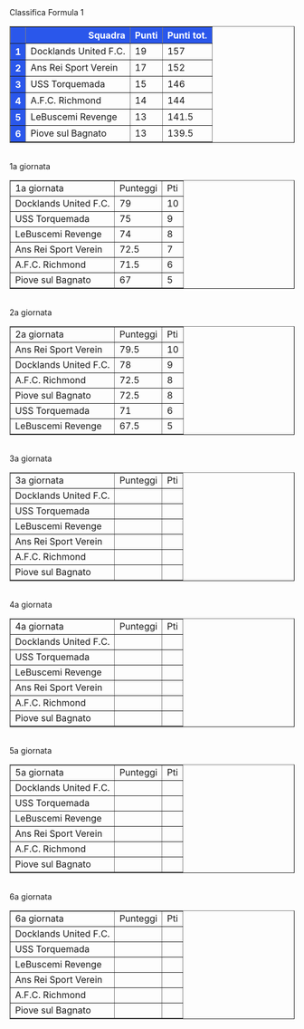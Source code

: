 <style>th{background-color: rgb(42, 87, 235);color: white;}</style><th>Classifica Formula 1</th><table border="1" class="dataframe">
  <thead>
    <tr style="text-align: right;">
      <th></th>
      <th>Squadra</th>
      <th>Punti</th>
      <th>Punti tot.</th>
    </tr>
  </thead>
  <tbody>
    <tr>
      <th>1</th>
      <td>Docklands United F.C.</td>
      <td>19</td>
      <td>157</td>
    </tr>
    <tr>
      <th>2</th>
      <td>Ans Rei Sport Verein</td>
      <td>17</td>
      <td>152</td>
    </tr>
    <tr>
      <th>3</th>
      <td>USS Torquemada</td>
      <td>15</td>
      <td>146</td>
    </tr>
    <tr>
      <th>4</th>
      <td>A.F.C. Richmond</td>
      <td>14</td>
      <td>144</td>
    </tr>
    <tr>
      <th>5</th>
      <td>LeBuscemi Revenge</td>
      <td>13</td>
      <td>141.5</td>
    </tr>
    <tr>
      <th>6</th>
      <td>Piove sul Bagnato</td>
      <td>13</td>
      <td>139.5</td>
    </tr>
  </tbody>
</table><th><br/></th><th>1a giornata</th><table border="1" class="dataframe">
  <tbody>
    <tr>
      <td>1a giornata</td>
      <td>Punteggi</td>
      <td>Pti</td>
    </tr>
    <tr>
      <td>Docklands United F.C.</td>
      <td>79</td>
      <td>10</td>
    </tr>
    <tr>
      <td>USS Torquemada</td>
      <td>75</td>
      <td>9</td>
    </tr>
    <tr>
      <td>LeBuscemi Revenge</td>
      <td>74</td>
      <td>8</td>
    </tr>
    <tr>
      <td>Ans Rei Sport Verein</td>
      <td>72.5</td>
      <td>7</td>
    </tr>
    <tr>
      <td>A.F.C. Richmond</td>
      <td>71.5</td>
      <td>6</td>
    </tr>
    <tr>
      <td>Piove sul Bagnato</td>
      <td>67</td>
      <td>5</td>
    </tr>
  </tbody>
</table><th><br/></th><th>2a giornata</th><table border="1" class="dataframe">
  <tbody>
    <tr>
      <td>2a giornata</td>
      <td>Punteggi</td>
      <td>Pti</td>
    </tr>
    <tr>
      <td>Ans Rei Sport Verein</td>
      <td>79.5</td>
      <td>10</td>
    </tr>
    <tr>
      <td>Docklands United F.C.</td>
      <td>78</td>
      <td>9</td>
    </tr>
    <tr>
      <td>A.F.C. Richmond</td>
      <td>72.5</td>
      <td>8</td>
    </tr>
    <tr>
      <td>Piove sul Bagnato</td>
      <td>72.5</td>
      <td>8</td>
    </tr>
    <tr>
      <td>USS Torquemada</td>
      <td>71</td>
      <td>6</td>
    </tr>
    <tr>
      <td>LeBuscemi Revenge</td>
      <td>67.5</td>
      <td>5</td>
    </tr>
  </tbody>
</table><th><br/></th><th>3a giornata</th><table border="1" class="dataframe">
  <tbody>
    <tr>
      <td>3a giornata</td>
      <td>Punteggi</td>
      <td>Pti</td>
    </tr>
    <tr>
      <td>Docklands United F.C.</td>
      <td></td>
      <td></td>
    </tr>
    <tr>
      <td>USS Torquemada</td>
      <td></td>
      <td></td>
    </tr>
    <tr>
      <td>LeBuscemi Revenge</td>
      <td></td>
      <td></td>
    </tr>
    <tr>
      <td>Ans Rei Sport Verein</td>
      <td></td>
      <td></td>
    </tr>
    <tr>
      <td>A.F.C. Richmond</td>
      <td></td>
      <td></td>
    </tr>
    <tr>
      <td>Piove sul Bagnato</td>
      <td></td>
      <td></td>
    </tr>
  </tbody>
</table><th><br/></th><th>4a giornata</th><table border="1" class="dataframe">
  <tbody>
    <tr>
      <td>4a giornata</td>
      <td>Punteggi</td>
      <td>Pti</td>
    </tr>
    <tr>
      <td>Docklands United F.C.</td>
      <td></td>
      <td></td>
    </tr>
    <tr>
      <td>USS Torquemada</td>
      <td></td>
      <td></td>
    </tr>
    <tr>
      <td>LeBuscemi Revenge</td>
      <td></td>
      <td></td>
    </tr>
    <tr>
      <td>Ans Rei Sport Verein</td>
      <td></td>
      <td></td>
    </tr>
    <tr>
      <td>A.F.C. Richmond</td>
      <td></td>
      <td></td>
    </tr>
    <tr>
      <td>Piove sul Bagnato</td>
      <td></td>
      <td></td>
    </tr>
  </tbody>
</table><th><br/></th><th>5a giornata</th><table border="1" class="dataframe">
  <tbody>
    <tr>
      <td>5a giornata</td>
      <td>Punteggi</td>
      <td>Pti</td>
    </tr>
    <tr>
      <td>Docklands United F.C.</td>
      <td></td>
      <td></td>
    </tr>
    <tr>
      <td>USS Torquemada</td>
      <td></td>
      <td></td>
    </tr>
    <tr>
      <td>LeBuscemi Revenge</td>
      <td></td>
      <td></td>
    </tr>
    <tr>
      <td>Ans Rei Sport Verein</td>
      <td></td>
      <td></td>
    </tr>
    <tr>
      <td>A.F.C. Richmond</td>
      <td></td>
      <td></td>
    </tr>
    <tr>
      <td>Piove sul Bagnato</td>
      <td></td>
      <td></td>
    </tr>
  </tbody>
</table><th><br/></th><th>6a giornata</th><table border="1" class="dataframe">
  <tbody>
    <tr>
      <td>6a giornata</td>
      <td>Punteggi</td>
      <td>Pti</td>
    </tr>
    <tr>
      <td>Docklands United F.C.</td>
      <td></td>
      <td></td>
    </tr>
    <tr>
      <td>USS Torquemada</td>
      <td></td>
      <td></td>
    </tr>
    <tr>
      <td>LeBuscemi Revenge</td>
      <td></td>
      <td></td>
    </tr>
    <tr>
      <td>Ans Rei Sport Verein</td>
      <td></td>
      <td></td>
    </tr>
    <tr>
      <td>A.F.C. Richmond</td>
      <td></td>
      <td></td>
    </tr>
    <tr>
      <td>Piove sul Bagnato</td>
      <td></td>
      <td></td>
    </tr>
  </tbody>
</table><th><br/></th>